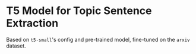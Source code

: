 # T5 Model for Topic Sentence Extraction
Based on `t5-small`'s config and pre-trained model, fine-tuned on the `arxiv` dataset.